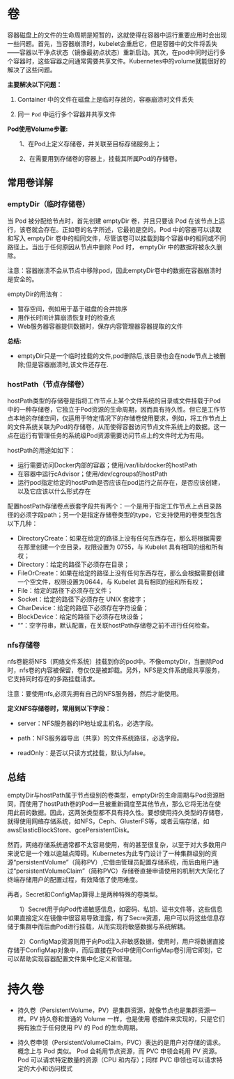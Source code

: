 # 卷

容器磁盘上的文件的生命周期是短暂的，这就使得在容器中运行重要应用时会出现一些问题。首先，当容器崩溃时，kubelet会重启它，但是容器中的文件将丢失——容器以干净点状态（镜像最初点状态）重新启动。其次，在pod中同时运行多个容器时，这些容器之间通常需要共享文件。Kubernetes中的volume就能很好的解决了这些问题。

**主要解决以下问题：**

1. Container 中的文件在磁盘上是临时存放的，容器崩溃时文件丢失

2. 同一 `Pod` 中运行多个容器并共享文件

**Pod使用Volume步骤:**

　　1、在Pod上定义存储卷，并关联至目标存储服务上；

　　2、在需要用到存储卷的容器上，挂载其所属Pod的存储卷。

## 常用卷详解

### emptyDir（临时存储卷）

当 Pod 被分配给节点时，⾸先创建 emptyDir 卷，并且只要该 Pod 在该节点上运⾏，该卷就会存在。正如卷的名字所述，它最初是空的。Pod 中的容器可以读取和写⼊ emptyDir 卷中的相同⽂件，尽管该卷可以挂载到每个容器中的相同或不同路径上。当出于任何原因从节点中删除 Pod 时， emptyDir 中的数据将被永久删除。

注意：容器崩溃不会从节点中移除pod，因此emptyDir卷中的数据在容器崩溃时是安全的。

emptyDir的用法有：

- 暂存空间，例如用于基于磁盘的合并排序
- 用作长时间计算崩溃恢复时的检查点
- Web服务器容器提供数据时，保存内容管理器容器提取的文件

**总结:**

- emptyDir只是一个临时挂载的文件,pod删除后,该目录也会在node节点上被删除;但是容器崩溃时,该文件还存在.

### hostPath（节点存储卷）

hostPath类型的存储卷是指将工作节点上某个文件系统的目录或文件挂载于Pod中的一种存储卷，它独立于Pod资源的生命周期，因而具有持久性。但它是工作节点本地的存储空间，仅适用于特定情况下的存储卷使用要求，例如，将工作节点上的文件系统关联为Pod的存储卷，从而使得容器访问节点文件系统上的数据。这一点在运行有管理任务的系统级Pod资源需要访问节点上的文件时尤为有用。

hostPath的用途如如下：

- 运行需要访问Docker内部的容器；使用/var/lib/docker的hostPath
- 在容器中运行cAdvisor；使用/dev/cgroups的hostPath
- 运行pod指定给定的hostPath是否应该在pod运行之前存在，是否应该创建，以及它应该以什么形式存在

配置hostPath存储卷点嵌套字段共有两个：一个是用于指定工作节点上点目录路径的必须字段path；另一个是指定存储卷类型的type，它支持使用的卷类型包含以下几种：

- DirectoryCreate：如果在给定的路径上没有任何东⻄存在，那么将根据需要在那⾥创建⼀个空⽬录，权限设置为 0755，与 Kubelet 具有相同的组和所有权；
- Directory：给定的路径下必须存在⽬录；
- FileOrCreate：如果在给定的路径上没有任何东⻄存在，那么会根据需要创建⼀个空⽂件，权限设置为0644，与 Kubelet 具有相同的组和所有权；
- File：给定的路径下必须存在⽂件；
- Socket：给定的路径下必须存在 UNIX 套接字；
- CharDevice：给定的路径下必须存在字符设备；
- BlockDevice：给定的路径下必须存在块设备；
- “”：空字符串，默认配置，在关联hostPath存储卷之前不进行任何检查。

### nfs存储卷

nfs卷能将NFS（网络文件系统）挂载到你的pod中。不像emptyDir，当删除Pod时，nfs卷的内容被保留，卷仅仅是被卸载。另外，NFS是文件系统级共享服务，它支持同时存在的多路挂载请求。

注意：要使用nfs,必须先拥有自己的NFS服务器，然后才能使用。

**定义NFS存储卷时，常用到以下字段：**

- server<string>：NFS服务器的IP地址或主机名，必选字段。
- path<string>：NFS服务器导出（共享）的文件系统路径，必选字段。

- readOnly<boolean>：是否以只读方式挂载，默认为false。

## 总结

emptyDir与hostPath属于节点级别的卷类型，emptyDir的生命周期与Pod资源相同，而使用了hostPath卷的Pod一旦被重新调度至其他节点，那么它将无法在使用此前的数据。因此，这两张类型都不具有持久性。要想使用持久类型的存储卷，就得使用网络存储系统，如NFS，Ceph、GlusterFS等，或者云端存储，如awsElasticBlockStore、gcePersistentDisk。

然而，网络存储系统通常都不太容易使用，有的甚至很复杂，以至于对大多数用户来说它是一个难以逾越点障碍。Kubernetes为此专门设计了一种集群级别的资源“persistentVolume”（简称PV）,它借由管理员配置存储系统，而后由用户通过“persistentVolumeClaim”（简称PVC）存储卷直接申请使用的机制大大简化了终端存储用户的配置过程，有效降低了使用难度。

再者，Secret和ConfigMap算得上是两种特殊的卷类型。

　　1）Secret用于向Pod传递敏感信息，如密码、私钥、证书文件等，这些信息如果直接定义在镜像中很容易导致泄露，有了Secre资源，用户可以将这些信息存储于集群中而后由Pod进行挂载，从而实现将敏感数据与系统解耦。

　　2）ConfigMap资源则用于向Pod注入非敏感数据，使用时，用户将数据直接存储于ConfigMap对象中，而后直接在Pod中使用ConfigMap卷引用它即刻，它可以帮助实现容器配置文件集中化定义和管理。

# 持久卷

- 持久卷（PersistentVolume，PV）是集群资源，就像节点也是集群资源一样。PV 持久卷和普通的 Volume 一样，也是使用 卷插件来实现的，只是它们拥有独立于任何使用 PV 的 Pod 的生命周期。 

- 持久卷申领（PersistentVolumeClaim，PVC）表达的是用户对存储的请求。概念上与 Pod 类似。 Pod 会耗用节点资源，而 PVC 申领会耗用 PV 资源。Pod 可以请求特定数量的资源（CPU 和内存）；同样 PVC 申领也可以请求特定的大小和访问模式